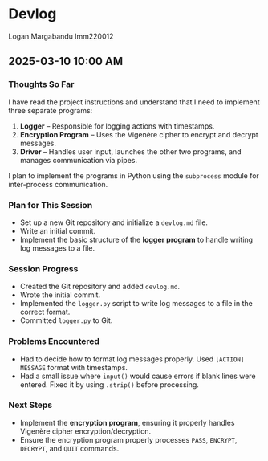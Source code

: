 # Devlog

Logan Margabandu
lmm220012

## 2025-03-10 10:00 AM  
### Thoughts So Far  
I have read the project instructions and understand that I need to implement three separate programs:  
1. **Logger** – Responsible for logging actions with timestamps.  
2. **Encryption Program** – Uses the Vigenère cipher to encrypt and decrypt messages.  
3. **Driver** – Handles user input, launches the other two programs, and manages communication via pipes.  

I plan to implement the programs in Python using the `subprocess` module for inter-process communication.

### Plan for This Session  
- Set up a new Git repository and initialize a `devlog.md` file.  
- Write an initial commit.  
- Implement the basic structure of the **logger program** to handle writing log messages to a file.  

### Session Progress  
- Created the Git repository and added `devlog.md`.  
-  Wrote the initial commit.  
-  Implemented the `logger.py` script to write log messages to a file in the correct format.  
-  Committed `logger.py` to Git.  

### Problems Encountered  
- Had to decide how to format log messages properly. Used `[ACTION] MESSAGE` format with timestamps.  
- Had a small issue where `input()` would cause errors if blank lines were entered. Fixed it by using `.strip()` before processing.  

### Next Steps  
- Implement the **encryption program**, ensuring it properly handles Vigenère cipher encryption/decryption.  
- Ensure the encryption program properly processes `PASS`, `ENCRYPT`, `DECRYPT`, and `QUIT` commands.  


